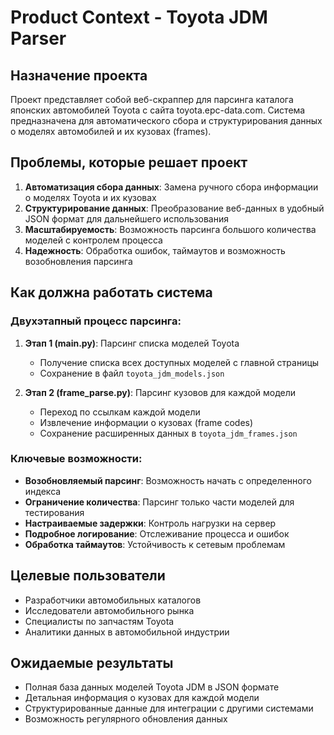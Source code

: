 # Product Context - Toyota JDM Parser

## Назначение проекта

Проект представляет собой веб-скраппер для парсинга каталога японских автомобилей Toyota с сайта toyota.epc-data.com. Система предназначена для автоматического сбора и структурирования данных о моделях автомобилей и их кузовах (frames).

## Проблемы, которые решает проект

1. **Автоматизация сбора данных**: Замена ручного сбора информации о моделях Toyota и их кузовах
2. **Структурирование данных**: Преобразование веб-данных в удобный JSON формат для дальнейшего использования
3. **Масштабируемость**: Возможность парсинга большого количества моделей с контролем процесса
4. **Надежность**: Обработка ошибок, таймаутов и возможность возобновления парсинга

## Как должна работать система

### Двухэтапный процесс парсинга:

1. **Этап 1 (main.py)**: Парсинг списка моделей Toyota
   - Получение списка всех доступных моделей с главной страницы
   - Сохранение в файл `toyota_jdm_models.json`

2. **Этап 2 (frame_parse.py)**: Парсинг кузовов для каждой модели
   - Переход по ссылкам каждой модели
   - Извлечение информации о кузовах (frame codes)
   - Сохранение расширенных данных в `toyota_jdm_frames.json`

### Ключевые возможности:

- **Возобновляемый парсинг**: Возможность начать с определенного индекса
- **Ограничение количества**: Парсинг только части моделей для тестирования
- **Настраиваемые задержки**: Контроль нагрузки на сервер
- **Подробное логирование**: Отслеживание процесса и ошибок
- **Обработка таймаутов**: Устойчивость к сетевым проблемам

## Целевые пользователи

- Разработчики автомобильных каталогов
- Исследователи автомобильного рынка
- Специалисты по запчастям Toyota
- Аналитики данных в автомобильной индустрии

## Ожидаемые результаты

- Полная база данных моделей Toyota JDM в JSON формате
- Детальная информация о кузовах для каждой модели
- Структурированные данные для интеграции с другими системами
- Возможность регулярного обновления данных
